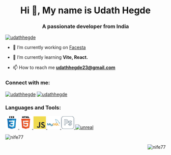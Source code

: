 <h1 align="center">Hi 👋, My name is Udath Hegde</h1>
<h3 align="center">A passionate developer from India</h3>

<p align="left"> <a href="https://twitter.com/udathhegde" target="blank"><img src="https://img.shields.io/twitter/follow/udathhegde?logo=twitter&style=for-the-badge" alt="udathhegde" /></a> </p>

- 🔭 I’m currently working on [Facesta](https://github.com/nife77/Facesta)

- 🌱 I’m currently learning **Vite, React.**

- 📫 How to reach me **udathhegde23@gmail.com**

<h3 align="left">Connect with me:</h3>
<p align="left">
<a href="https://twitter.com/udathhegde" target="blank"><img align="center" src="https://raw.githubusercontent.com/rahuldkjain/github-profile-readme-generator/master/src/images/icons/Social/twitter.svg" alt="udathhegde" height="30" width="40" /></a>
<a href="https://instagram.com/udathhegde" target="blank"><img align="center" src="https://raw.githubusercontent.com/rahuldkjain/github-profile-readme-generator/master/src/images/icons/Social/instagram.svg" alt="udathhegde" height="30" width="40" /></a>
</p>

<h3 align="left">Languages and Tools:</h3>
<p align="left"> <a href="https://www.w3schools.com/css/" target="_blank" rel="noreferrer"> <img src="https://raw.githubusercontent.com/devicons/devicon/master/icons/css3/css3-original-wordmark.svg" alt="css3" width="40" height="40"/> </a> <a href="https://www.w3.org/html/" target="_blank" rel="noreferrer"> <img src="https://raw.githubusercontent.com/devicons/devicon/master/icons/html5/html5-original-wordmark.svg" alt="html5" width="40" height="40"/> </a> <a href="https://developer.mozilla.org/en-US/docs/Web/JavaScript" target="_blank" rel="noreferrer"> <img src="https://raw.githubusercontent.com/devicons/devicon/master/icons/javascript/javascript-original.svg" alt="javascript" width="40" height="40"/> </a> <a href="https://www.mysql.com/" target="_blank" rel="noreferrer"> <img src="https://raw.githubusercontent.com/devicons/devicon/master/icons/mysql/mysql-original-wordmark.svg" alt="mysql" width="40" height="40"/> </a> <a href="https://www.photoshop.com/en" target="_blank" rel="noreferrer"> <img src="https://raw.githubusercontent.com/devicons/devicon/master/icons/photoshop/photoshop-line.svg" alt="photoshop" width="40" height="40"/> </a> <a href="https://unrealengine.com/" target="_blank" rel="noreferrer"> <img src="https://raw.githubusercontent.com/kenangundogan/fontisto/036b7eca71aab1bef8e6a0518f7329f13ed62f6b/icons/svg/brand/unreal-engine.svg" alt="unreal" width="40" height="40"/> </a> </p>

<p>&nbsp;<img align="left" src="https://github-readme-stats.vercel.app/api?username=nife77&show_icons=true&theme=dark&locale=en" alt="nife77" /></p>

<p><img align="right" src="https://github-readme-streak-stats.herokuapp.com/?user=nife77&" alt="nife77" /></p>
